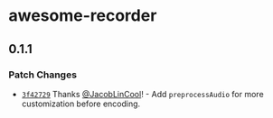 # awesome-recorder

## 0.1.1

### Patch Changes

- [`3f42729`](https://github.com/JacobLinCool/awesome-recorder/commit/3f42729018d18874bdd6eb1f23330297d1a511da) Thanks [@JacobLinCool](https://github.com/JacobLinCool)! - Add `preprocessAudio` for more customization before encoding.
